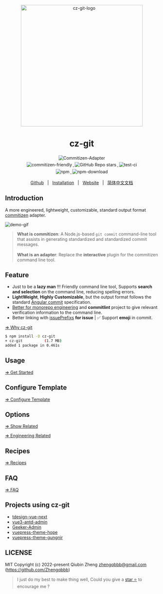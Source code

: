 <p align="center">
    <a target="_blank" href="https://github.com/Zhengqbbb/cz-git">
        <img src="https://user-images.githubusercontent.com/40693636/154064210-964aeaa0-d9dc-4cea-9e52-2ffc3789611b.png" alt="cz-git-logo" width="400" data-width="400" data-height="400">
    </a>
</p>

<h1 align="center">cz-git</h1>

<p align="center">
    <a target="_blank" href="https://github.com/commitizen/cz-cli#adapters">
      <img style="display:inline-block;margin:0.2em;" alt="Commitizen-Adapter" src="https://img.shields.io/badge/Commitizen-Adapter-red.svg?logo=git&style=flat">
    </a>
    <br/>
    <a target="_blank" href="http://commitizen.github.io/cz-cli/">
      <img style="display:inline-block;margin:0.2em;" alt="commitizen-friendly" src="https://img.shields.io/badge/commitizen-friendly-brightgreen.svg?logo=github">
    </a>
    <a target="_blank" href="https://github.com/Zhengqbbb/cz-git">
      <img style="display:inline-block;margin:0.2em;" alt="GitHub Repo stars" src="https://img.shields.io/github/stars/zhengqbbb/cz-git?style=social">
    </a>
    <a target="_blank" href="https://github.com/Zhengqbbb/cz-git/actions/workflows/nodejs.yml">
      <img style="display:inline-block;margin:0.2em;" alt="test-ci" src="https://github.com/Zhengqbbb/cz-git/workflows/Node.js%20CI/badge.svg">
    </a>
    <br>
    <a href="https://www.npmjs.com/package/cz-git">
        <img style="display:inline-block;margin:0.2em;" alt="npm" src="https://img.shields.io/npm/v/cz-git?style=flat-square&logo=npm">
        <img style="display:inline-block;margin:0.2em;" alt="npm-download" src="https://img.shields.io/npm/dt/cz-git.svg?style=flat-square&logo=npm">
    </a>
    <br/>
</p>

<p align="center">
    <a href="https://github.com/Zhengqbbb/cz-git">Github</a>
    &nbsp; | &nbsp;
    <a href="https://cz-git.qbenben.com/guide/getting-started.html">Installation</a>
    &nbsp; | &nbsp;
    <a href="https://cz-git.qbenben.com">Website</a>
    &nbsp; | &nbsp;
    <a href="https://cz-git.qbenben.com/zh/">简体中文文档</a>
</p>

## Introduction

A more engineered, lightweight, customizable, standard output format [commitizen](https://github.com/commitizen/cz-cli) adapter.

![demo-gif](https://user-images.githubusercontent.com/40693636/165576782-a9339182-df7e-4185-aacc-212f62850f36.gif)

> **What is commitizen**: A Node.js-based `git commit` command-line tool that assists in generating standardized and standardized commit messages. <br><br>
> **What is an adapter**: Replace the **interactive** plugin for the commitizen command line tool.

## Feature

- Just to be a **lazy man** !!! Friendly command line tool,  Supports **search and selection** on the command line, reducing spelling errors.
- **LightWeight**, **Highly Customizable**, but the output format follows the standard [Angular commit](https://github.com/angular/angular.js/blob/master/DEVELOPERS.md#commits) specification.
- [Better for monorepo engineering](https://cz-git.qbenben.com/guide/recipes.html#scopes) and **commitlint** project to give relevant verification information to the command line.
- Better linking with [issuePrefixs](https://cz-git.qbenben.com/guide/recipes.html#defaultissues) **for issue** | ✅ Support **emoji** in commit.

[⇒ Why cz-git](https://cz-git.qbenben.com/guide/why.html)

```bash
$ npm install -D cz-git
+ cz-git          (1.7 MB)
added 1 package in 0.461s
```

## Usage

[⇒ Get Started](https://cz-git.qbenben.com/guide/getting-started.html)


## Configure Template

[⇒ Configure Template](https://cz-git.qbenben.com/guide/configuration.html)

## Options

[⇒ Show Related](https://cz-git.qbenben.com/guide/options-show.html)

[⇒ Engineering Related](https://cz-git.qbenben.com/guide/option-engineer.html)

## Recipes

[⇒ Recipes](https://cz-git.qbenben.com/guide/recipes.html)

## FAQ

[⇒ FAQ](https://cz-git.qbenben.com/guide/faq.html)

## Projects using cz-git

- [tdesign-vue-next](https://github.com/Tencent/tdesign-vue-next)
- [vue3-antd-admin](https://github.com/buqiyuan/vue3-antd-admin)
- [Geeker-Admin](https://github.com/HalseySpicy/Geeker-Admin)
- [vuepress-theme-hope](https://github.com/vuepress-theme-hope/vuepress-theme-hope)
- [vuepress-theme-gungnir](https://github.com/Renovamen/vuepress-theme-gungnir)

## LICENSE

MIT
Copyright (c) 2022-present Qiubin Zheng <zhengqbbb@gmail.com> (https://github.com/Zhengqbbb)

> I just do my best to make thing well, Could you give a [star ⭐](https://github.com/Zhengqbbb/cz-git) to encourage me ?
